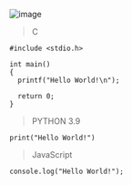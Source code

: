 ![image](https://github.com/lufffe/Beecrowd/assets/90646635/d86beb25-2a72-4480-8d1d-213d699565a7)

>C
    
    #include <stdio.h>       
    
    int main() 
    {                                                  
      printf("Hello World!\n");
      
      return 0;      
    }      

>PYTHON 3.9 

    print("Hello World!")

>JavaScript

    console.log("Hello World!");
